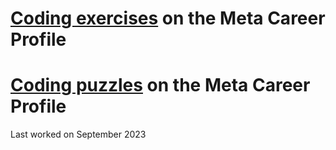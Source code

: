 # [Coding exercises](https://www.metacareers.com/profile/interview_prep_hub/?c=304988765269965) on the Meta Career Profile
# [Coding puzzles](https://www.metacareers.com/profile/coding_puzzles?c=304988765269965) on the Meta Career Profile

Last worked on September 2023